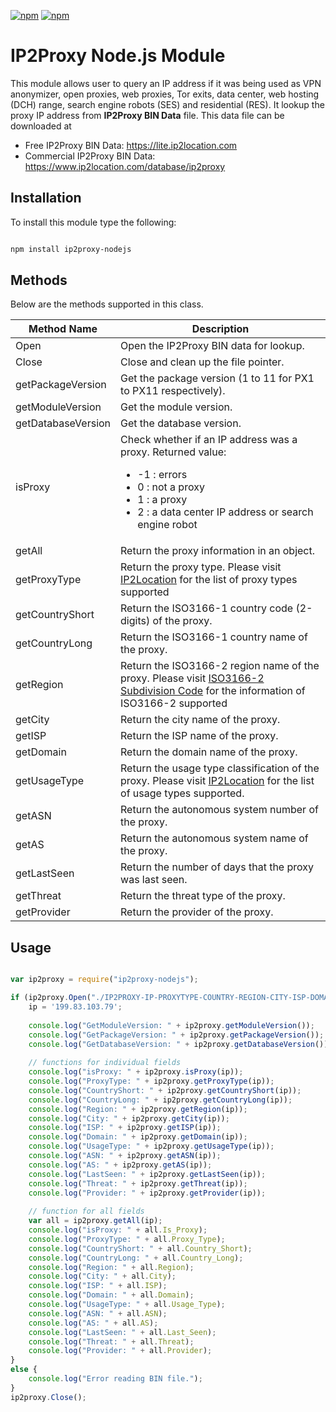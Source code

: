 [![npm](https://img.shields.io/npm/v/ip2proxy-nodejs.svg)](http://npm.im/ip2proxy-nodejs)
[![npm](https://img.shields.io/npm/dm/ip2proxy-nodejs.svg)](http://npm.im/ip2proxy-nodejs)

# IP2Proxy Node.js Module

This module allows user to query an IP address if it was being used as VPN anonymizer, open proxies, web proxies, Tor exits, data center, web hosting (DCH) range, search engine robots (SES) and residential (RES). It lookup the proxy IP address from **IP2Proxy BIN Data** file. This data file can be downloaded at

* Free IP2Proxy BIN Data: https://lite.ip2location.com
* Commercial IP2Proxy BIN Data: https://www.ip2location.com/database/ip2proxy


## Installation

To install this module type the following:

```bash

npm install ip2proxy-nodejs

```

## Methods
Below are the methods supported in this class.

|Method Name|Description|
|---|---|
|Open|Open the IP2Proxy BIN data for lookup.|
|Close|Close and clean up the file pointer.|
|getPackageVersion|Get the package version (1 to 11 for PX1 to PX11 respectively).|
|getModuleVersion|Get the module version.|
|getDatabaseVersion|Get the database version.|
|isProxy|Check whether if an IP address was a proxy. Returned value:<ul><li>-1 : errors</li><li>0 : not a proxy</li><li>1 : a proxy</li><li>2 : a data center IP address or search engine robot</li></ul>|
|getAll|Return the proxy information in an object.|
|getProxyType|Return the proxy type. Please visit <a href="https://www.ip2location.com/database/px10-ip-proxytype-country-region-city-isp-domain-usagetype-asn-lastseen-threat-residential" target="_blank">IP2Location</a> for the list of proxy types supported|
|getCountryShort|Return the ISO3166-1 country code (2-digits) of the proxy.|
|getCountryLong|Return the ISO3166-1 country name of the proxy.|
|getRegion|Return the ISO3166-2 region name of the proxy. Please visit <a href="https://www.ip2location.com/free/iso3166-2" target="_blank">ISO3166-2 Subdivision Code</a> for the information of ISO3166-2 supported|
|getCity|Return the city name of the proxy.|
|getISP|Return the ISP name of the proxy.|
|getDomain|Return the domain name of the proxy.|
|getUsageType|Return the usage type classification of the proxy. Please visit <a href="https://www.ip2location.com/database/px10-ip-proxytype-country-region-city-isp-domain-usagetype-asn-lastseen-threat-residential" target="_blank">IP2Location</a> for the list of usage types supported.|
|getASN|Return the autonomous system number of the proxy.|
|getAS|Return the autonomous system name of the proxy.|
|getLastSeen|Return the number of days that the proxy was last seen.|
|getThreat|Return the threat type of the proxy.|
|getProvider|Return the provider of the proxy.|

## Usage

```javascript

var ip2proxy = require("ip2proxy-nodejs");

if (ip2proxy.Open("./IP2PROXY-IP-PROXYTYPE-COUNTRY-REGION-CITY-ISP-DOMAIN-USAGETYPE-ASN-LASTSEEN-THREAT-RESIDENTIAL-PROVIDER.BIN") == 0) {
	ip = '199.83.103.79';
	
	console.log("GetModuleVersion: " + ip2proxy.getModuleVersion());
	console.log("GetPackageVersion: " + ip2proxy.getPackageVersion());
	console.log("GetDatabaseVersion: " + ip2proxy.getDatabaseVersion());
	
	// functions for individual fields
	console.log("isProxy: " + ip2proxy.isProxy(ip));
	console.log("ProxyType: " + ip2proxy.getProxyType(ip));
	console.log("CountryShort: " + ip2proxy.getCountryShort(ip));
	console.log("CountryLong: " + ip2proxy.getCountryLong(ip));
	console.log("Region: " + ip2proxy.getRegion(ip));
	console.log("City: " + ip2proxy.getCity(ip));
	console.log("ISP: " + ip2proxy.getISP(ip));
	console.log("Domain: " + ip2proxy.getDomain(ip));
	console.log("UsageType: " + ip2proxy.getUsageType(ip));
	console.log("ASN: " + ip2proxy.getASN(ip));
	console.log("AS: " + ip2proxy.getAS(ip));
	console.log("LastSeen: " + ip2proxy.getLastSeen(ip));
	console.log("Threat: " + ip2proxy.getThreat(ip));
	console.log("Provider: " + ip2proxy.getProvider(ip));
	
	// function for all fields
	var all = ip2proxy.getAll(ip);
	console.log("isProxy: " + all.Is_Proxy);
	console.log("ProxyType: " + all.Proxy_Type);
	console.log("CountryShort: " + all.Country_Short);
	console.log("CountryLong: " + all.Country_Long);
	console.log("Region: " + all.Region);
	console.log("City: " + all.City);
	console.log("ISP: " + all.ISP);
	console.log("Domain: " + all.Domain);
	console.log("UsageType: " + all.Usage_Type);
	console.log("ASN: " + all.ASN);
	console.log("AS: " + all.AS);
	console.log("LastSeen: " + all.Last_Seen);
	console.log("Threat: " + all.Threat);
	console.log("Provider: " + all.Provider);
}
else {
	console.log("Error reading BIN file.");
}
ip2proxy.Close();

```
